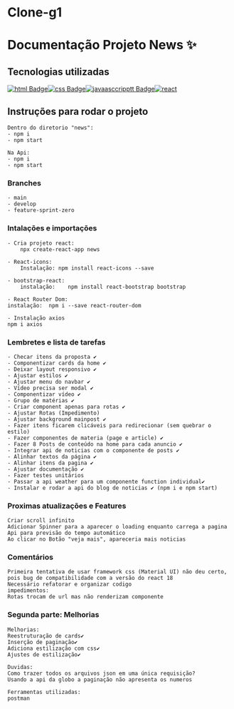 # Clone-g1
# Documentação Projeto News ✨

## Tecnologias utilizadas
[![html Badge](https://img.shields.io/badge/HTML5-E34F26?style=for-the-badge&logo=html5&logoColor=white&link=https://github.com/prisciladuarte)](https://github.com/prisciladuarte)[![css Badge](https://img.shields.io/badge/CSS3-1572B6?style=for-the-badge&logo=css3&logoColor=white&link=https://github.com/prisciladuarte)](https://github.com/prisciladuarte)[![javaasccripptt Badge](https://img.shields.io/badge/JavaScript-323330?style=for-the-badge&logo=javascript&logoColor=F7DF1E&link=https://github.com/prisciladuarte)](https://github.com/prisciladuarte)[![react](https://img.shields.io/badge/React-20232A?style=for-the-badge&logo=react&logoColor=61DAFB&link=https://github.com/prisciladuarte)](https://github.com/prisciladuarte)

## Instruções para rodar o projeto
```
Dentro do diretorio "news":
- npm i
- npm start
```
```
Na Api:
- npm i
- npm start
```

### Branches
```
- main
- develop
- feature-sprint-zero
```

### Intalações e importações
```
- Cria projeto react:
    npx create-react-app news

- React-icons:
    Instalação: npm install react-icons --save

- bootstrap-react:
    instalação:    npm install react-bootstrap bootstrap

- React Router Dom:
instalação:  npm i --save react-router-dom

- Instalação axios
npm i axios
```

### Lembretes e lista de tarefas 
```
- Checar itens da proposta ✔️
- Componentizar cards da home ✔️
- Deixar layout responsivo ✔️
- Ajustar estilos ✔️
- Ajustar menu do navbar ✔️
- Vídeo precisa ser modal ✔️
- Componentizar vídeo ✔️
- Grupo de matérias ✔️
- Criar component apenas para rotas ✔️
- Ajustar Rotas (Impedimento)
- Ajustar background mainpost ✔️
- Fazer itens ficarem clicáveis para redirecionar (sem quebrar o estilo) 
- Fazer componentes de materia (page e article) ✔️
- Fazer 8 Posts de conteúdo na home para cada anuncio ✔️
- Integrar api de noticias com o componente de posts ✔️
- Alinhar textos da página ✔️
- Alinhar itens da pagina ✔️
- Ajustar documentação ✔️
- Fazer testes unitários 
- Passar a api weather para um componente function individual✔️
- Instalar e rodar a api do blog de noticias ✔️ (npm i e npm start)
```

### Proximas atualizações e Features 
```
Criar scroll infinito
Adicionar Spinner para a aparecer o loading enquanto carrega a pagina
Api para previsão do tempo automático
Ao clicar no Botão "veja mais", apareceria mais noticias
```

### Comentários
```
Primeira tentativa de usar framework css (Material UI) não deu certo, pois bug de compatibilidade com a versão do react 18
Necessário refatorar e organizar codigo 
impedimentos:
Rotas trocam de url mas não renderizam componente

```

### Segunda parte: Melhorias

```
Melhorias:
Reestruturação de cards✔️
Inserção de paginação✔️
Adiciona estilização com css✔️
Ajustes de estilização✔️

Duvidas:
Como trazer todos os arquivos json em uma única requisição?
Usando a api da globo a paginação não apresenta os numeros

Ferramentas utilizadas:
postman

```